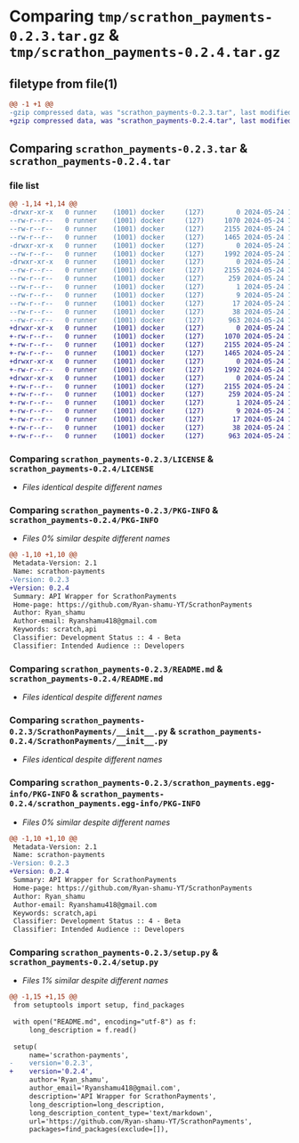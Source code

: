 # Comparing `tmp/scrathon_payments-0.2.3.tar.gz` & `tmp/scrathon_payments-0.2.4.tar.gz`

## filetype from file(1)

```diff
@@ -1 +1 @@
-gzip compressed data, was "scrathon_payments-0.2.3.tar", last modified: Fri May 24 16:11:09 2024, max compression
+gzip compressed data, was "scrathon_payments-0.2.4.tar", last modified: Fri May 24 16:14:33 2024, max compression
```

## Comparing `scrathon_payments-0.2.3.tar` & `scrathon_payments-0.2.4.tar`

### file list

```diff
@@ -1,14 +1,14 @@
-drwxr-xr-x   0 runner    (1001) docker     (127)        0 2024-05-24 16:11:09.131388 scrathon_payments-0.2.3/
--rw-r--r--   0 runner    (1001) docker     (127)     1070 2024-05-24 16:11:05.000000 scrathon_payments-0.2.3/LICENSE
--rw-r--r--   0 runner    (1001) docker     (127)     2155 2024-05-24 16:11:09.131388 scrathon_payments-0.2.3/PKG-INFO
--rw-r--r--   0 runner    (1001) docker     (127)     1465 2024-05-24 16:11:05.000000 scrathon_payments-0.2.3/README.md
-drwxr-xr-x   0 runner    (1001) docker     (127)        0 2024-05-24 16:11:09.131388 scrathon_payments-0.2.3/ScrathonPayments/
--rw-r--r--   0 runner    (1001) docker     (127)     1992 2024-05-24 16:11:05.000000 scrathon_payments-0.2.3/ScrathonPayments/__init__.py
-drwxr-xr-x   0 runner    (1001) docker     (127)        0 2024-05-24 16:11:09.131388 scrathon_payments-0.2.3/scrathon_payments.egg-info/
--rw-r--r--   0 runner    (1001) docker     (127)     2155 2024-05-24 16:11:09.000000 scrathon_payments-0.2.3/scrathon_payments.egg-info/PKG-INFO
--rw-r--r--   0 runner    (1001) docker     (127)      259 2024-05-24 16:11:09.000000 scrathon_payments-0.2.3/scrathon_payments.egg-info/SOURCES.txt
--rw-r--r--   0 runner    (1001) docker     (127)        1 2024-05-24 16:11:09.000000 scrathon_payments-0.2.3/scrathon_payments.egg-info/dependency_links.txt
--rw-r--r--   0 runner    (1001) docker     (127)        9 2024-05-24 16:11:09.000000 scrathon_payments-0.2.3/scrathon_payments.egg-info/requires.txt
--rw-r--r--   0 runner    (1001) docker     (127)       17 2024-05-24 16:11:09.000000 scrathon_payments-0.2.3/scrathon_payments.egg-info/top_level.txt
--rw-r--r--   0 runner    (1001) docker     (127)       38 2024-05-24 16:11:09.131388 scrathon_payments-0.2.3/setup.cfg
--rw-r--r--   0 runner    (1001) docker     (127)      963 2024-05-24 16:11:05.000000 scrathon_payments-0.2.3/setup.py
+drwxr-xr-x   0 runner    (1001) docker     (127)        0 2024-05-24 16:14:33.490076 scrathon_payments-0.2.4/
+-rw-r--r--   0 runner    (1001) docker     (127)     1070 2024-05-24 16:14:29.000000 scrathon_payments-0.2.4/LICENSE
+-rw-r--r--   0 runner    (1001) docker     (127)     2155 2024-05-24 16:14:33.490076 scrathon_payments-0.2.4/PKG-INFO
+-rw-r--r--   0 runner    (1001) docker     (127)     1465 2024-05-24 16:14:29.000000 scrathon_payments-0.2.4/README.md
+drwxr-xr-x   0 runner    (1001) docker     (127)        0 2024-05-24 16:14:33.490076 scrathon_payments-0.2.4/ScrathonPayments/
+-rw-r--r--   0 runner    (1001) docker     (127)     1992 2024-05-24 16:14:29.000000 scrathon_payments-0.2.4/ScrathonPayments/__init__.py
+drwxr-xr-x   0 runner    (1001) docker     (127)        0 2024-05-24 16:14:33.490076 scrathon_payments-0.2.4/scrathon_payments.egg-info/
+-rw-r--r--   0 runner    (1001) docker     (127)     2155 2024-05-24 16:14:33.000000 scrathon_payments-0.2.4/scrathon_payments.egg-info/PKG-INFO
+-rw-r--r--   0 runner    (1001) docker     (127)      259 2024-05-24 16:14:33.000000 scrathon_payments-0.2.4/scrathon_payments.egg-info/SOURCES.txt
+-rw-r--r--   0 runner    (1001) docker     (127)        1 2024-05-24 16:14:33.000000 scrathon_payments-0.2.4/scrathon_payments.egg-info/dependency_links.txt
+-rw-r--r--   0 runner    (1001) docker     (127)        9 2024-05-24 16:14:33.000000 scrathon_payments-0.2.4/scrathon_payments.egg-info/requires.txt
+-rw-r--r--   0 runner    (1001) docker     (127)       17 2024-05-24 16:14:33.000000 scrathon_payments-0.2.4/scrathon_payments.egg-info/top_level.txt
+-rw-r--r--   0 runner    (1001) docker     (127)       38 2024-05-24 16:14:33.490076 scrathon_payments-0.2.4/setup.cfg
+-rw-r--r--   0 runner    (1001) docker     (127)      963 2024-05-24 16:14:29.000000 scrathon_payments-0.2.4/setup.py
```

### Comparing `scrathon_payments-0.2.3/LICENSE` & `scrathon_payments-0.2.4/LICENSE`

 * *Files identical despite different names*

### Comparing `scrathon_payments-0.2.3/PKG-INFO` & `scrathon_payments-0.2.4/PKG-INFO`

 * *Files 0% similar despite different names*

```diff
@@ -1,10 +1,10 @@
 Metadata-Version: 2.1
 Name: scrathon-payments
-Version: 0.2.3
+Version: 0.2.4
 Summary: API Wrapper for ScrathonPayments
 Home-page: https://github.com/Ryan-shamu-YT/ScrathonPayments
 Author: Ryan_shamu
 Author-email: Ryanshamu418@gmail.com
 Keywords: scratch,api
 Classifier: Development Status :: 4 - Beta
 Classifier: Intended Audience :: Developers
```

### Comparing `scrathon_payments-0.2.3/README.md` & `scrathon_payments-0.2.4/README.md`

 * *Files identical despite different names*

### Comparing `scrathon_payments-0.2.3/ScrathonPayments/__init__.py` & `scrathon_payments-0.2.4/ScrathonPayments/__init__.py`

 * *Files identical despite different names*

### Comparing `scrathon_payments-0.2.3/scrathon_payments.egg-info/PKG-INFO` & `scrathon_payments-0.2.4/scrathon_payments.egg-info/PKG-INFO`

 * *Files 0% similar despite different names*

```diff
@@ -1,10 +1,10 @@
 Metadata-Version: 2.1
 Name: scrathon-payments
-Version: 0.2.3
+Version: 0.2.4
 Summary: API Wrapper for ScrathonPayments
 Home-page: https://github.com/Ryan-shamu-YT/ScrathonPayments
 Author: Ryan_shamu
 Author-email: Ryanshamu418@gmail.com
 Keywords: scratch,api
 Classifier: Development Status :: 4 - Beta
 Classifier: Intended Audience :: Developers
```

### Comparing `scrathon_payments-0.2.3/setup.py` & `scrathon_payments-0.2.4/setup.py`

 * *Files 1% similar despite different names*

```diff
@@ -1,15 +1,15 @@
 from setuptools import setup, find_packages
 
 with open("README.md", encoding="utf-8") as f:
     long_description = f.read()
 
 setup(
     name='scrathon-payments',
-    version='0.2.3',
+    version='0.2.4',
     author='Ryan_shamu',
     author_email='Ryanshamu418@gmail.com',
     description='API Wrapper for ScrathonPayments',
     long_description=long_description,
     long_description_content_type='text/markdown',
     url='https://github.com/Ryan-shamu-YT/ScrathonPayments',
     packages=find_packages(exclude=[]),
```

